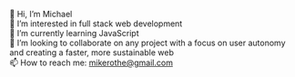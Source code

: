 👋 Hi, I’m Michael  
👀 I’m interested in full stack web development  
🧮 I’m currently learning JavaScript  
💞️ I’m looking to collaborate on any project with a focus on user autonomy and creating a faster, more sustainable web  
📫 How to reach me: mikerothe@gmail.com

<!---
mrothe570/mrothe570 is a ✨ special ✨ repository because its `README.md` (this file) appears on your GitHub profile.
You can click the Preview link to take a look at your changes.
--->

